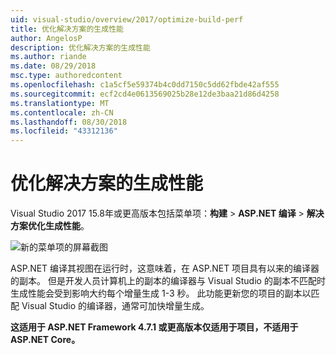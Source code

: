 ```yaml
---
uid: visual-studio/overview/2017/optimize-build-perf
title: 优化解决方案的生成性能
author: AngelosP
description: 优化解决方案的生成性能
ms.author: riande
ms.date: 08/29/2018
msc.type: authoredcontent
ms.openlocfilehash: c1a5cf5e59374b4c0dd7150c5dd62fbde42af555
ms.sourcegitcommit: ecf2cd4e0613569025b28e12de3baa21d86d4258
ms.translationtype: MT
ms.contentlocale: zh-CN
ms.lasthandoff: 08/30/2018
ms.locfileid: "43312136"
---
```

# <a name="optimize-build-performance-for-solution"></a>优化解决方案的生成性能

Visual Studio 2017 15.8年或更高版本包括菜单项：**构建** > **ASP.NET 编译** > **解决方案优化生成性能**。

![新的菜单项的屏幕截图](optimize-build-perf/_static/optimize-build-performance-for-solution.png)

ASP.NET 编译其视图在运行时，这意味着，在 ASP.NET 项目具有以来的编译器的副本。 但是开发人员计算机上的副本的编译器与 Visual Studio 的副本不匹配时生成性能会受到影响大约每个增量生成 1-3 秒。 此功能更新您的项目的副本以匹配 Visual Studio 的编译器，通常可加快增量生成。

**这适用于 ASP.NET Framework 4.7.1 或更高版本仅适用于项目，不适用于 ASP.NET Core。**
